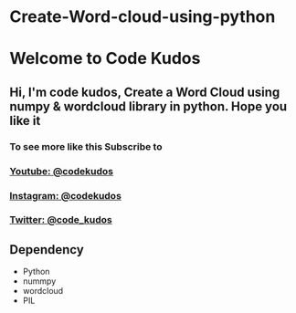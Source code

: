# Create-Word-cloud-using-python
# Welcome to Code Kudos
## Hi, I'm code kudos, Create a Word Cloud using numpy & wordcloud library in python. Hope you like it

### To see more like this Subscribe to 
### <a href="https://www.youtube.com/channel/UC8ezO2ac6VnRrzj6T-8YdLw" target="_blank">Youtube: @codekudos</a>
### <a href="https://www.instagram.com/codekudos/" target="_blank">Instagram: @codekudos</a>
### <a href="https://twitter.com/code_kudos" target="_blank">Twitter: @code_kudos</a>

## Dependency
- Python
- nummpy
- wordcloud
- PIL
